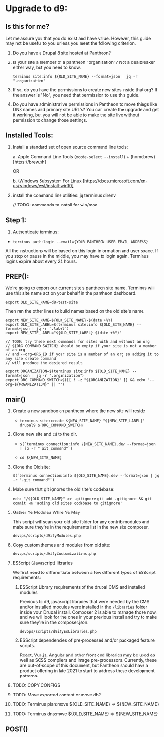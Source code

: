 # Upgrade to d9:

##  Is this for me?

Let me assure you that you do exist and have value. However, this guide may not be useful to you
unless you meet the following criterion.

1.  Do you have a Drupal 8 site hosted at Pantheon?

1.  Is your site a member of a pantheon "organization"? Not a dealbreaker either way, but you need to know.

    ```terminus site:info ${OLD_SITE_NAME} --format=json | jq -r ".organization"```

1.  If so, do you have the permissions to create new sites inside that org? If the answer is "No", you need that
    permission to use this guide.

1.  Do you have administrative permissions in Pantheon to move things like DNS names and primary site URL's?
    You can create the upgrade and get it working, but you will not be able to make the site live without permission
    to change those settings.


## Installed Tools:

1.  Install a standard set of open source command line tools:

    a. Apple Command Line Tools (```xcode-select --install```) + (homebrew)[https://brew.sh]

    OR

    b. (Windows Subsystem For Linux)[https://docs.microsoft.com/en-us/windows/wsl/install-win10]

1. install the command line utilities:  jq terminus direnv

   // TODO: commands to install for win/mac

## Step 1:

1. Authenticate terminus:

  - ```terminus auth:login --email={YOUR PANTHEON USER EMAIL ADDRESS}```

All the instructions will be based on this login information and user space.
If you stop or pause in the middle, you may have to login again. Terminus logins
expire about every 24 hours.


## PREP():

We're going to export our current site's pantheon site name. Terminus will use this site name
act on your behalf in the pantheon dashboard.

```export OLD_SITE_NAME=d8-test-site```

Then run the other lines to build names based on the old site's name.

```
export NEW_SITE_NAME=${OLD_SITE_NAME}-$(date +%Y)
export OLD_SITE_LABEL=$(terminus site:info ${OLD_SITE_NAME} --format=json | jq -r ".label")
export NEW_SITE_LABEL="${OLD_SITE_LABEL} $(date +%Y)"

// TODO: try these next commands for sites with and without an org
// ${ORG_COMMAND_SWITCH} should be empty if your site is not a member of an org
// and --org=ORG_ID if your site is a member of an org so adding it to any site create command
// will produce the desiered result.

export ORGANIZATION=$(terminus site:info ${OLD_SITE_NAME} --format=json | jq -r ".organization")
export ORG_COMMAND_SWITCH=$([[ ! -z "${ORGANIZATION}" ]] && echo "--org=${ORGANIZATION}" || "")

```

## main()

1.  Create a new sandbox on pantheon where the new site will reside

    - ```terminus site:create ${NEW_SITE_NAME} "${NEW_SITE_LABEL}" drupal9 ${ORG_COMMAND_SWITCH}```

1.  Clone new site and `cd` to the dir.

    - ```$(`terminus connection:info ${NEW_SITE_NAME}.dev --format=json | jq -r ".git_command"`)```

    - ```cd ${NEW_SITE_NAME}```

1.  Clone the Old site:

    ```$(`terminus connection:info ${OLD_SITE_NAME}.dev --format=json | jq -r ".git_command"`)```

1.  Make sure that git ignores the old site's codebase:

    ```echo "/${OLD_SITE_NAME}" >> .gitignore```
    ```git add .gitignore && git commit -m 'adding old sites codebase to gitignore'```

1.  Gather Ye Modules While Ye May

    This script will scan your old site folder for any contrib modules and make sure they're
    in the requirements list in the new site composer.

    ```devops/scripts/d9ifyModules.php```

1.  Copy custom themes and modules from old site:

    ```devops/scripts/d9ifyCustomizations.php```

1.  ESScript (Javascript) libraries

    We first need to differentiate between a few different types of ESScript requirements:

    1. ESScript Library requirements of the drupal CMS and installed modules

       Previous to d9, javascript libraries that were needed by the CMS and/or installed modules
       were installed in the `/libraries` folder inside your Drupal install. Composer 2 is able to
       manage those now, and we will look for the ones in your previous install and try to make sure
       they're in the composer.json.

       ```devops/scripts/d9ifyEsLibraries.php```

    1. ESScript dependencies of pre-processed and/or packaged feature scripts.

       React, Vue.js, Angular and other front end libraries may be used as well as SCSS compilers
       and image pre-processors. Currently, these are out-of-scope of this document, but Pantheon
       should have a product offering in late 2021 to start to address these development patterns.

1.  TODO: COPY CONFIGS

1.  TODO: Move exported content or move db?

1.  TODO: Terminus plan:move ${OLD_SITE_NAME} => ${NEW_SITE_NAME}

1.  TODO: Terminus dns:move ${OLD_SITE_NAME} => ${NEW_SITE_NAME}


## POST()
